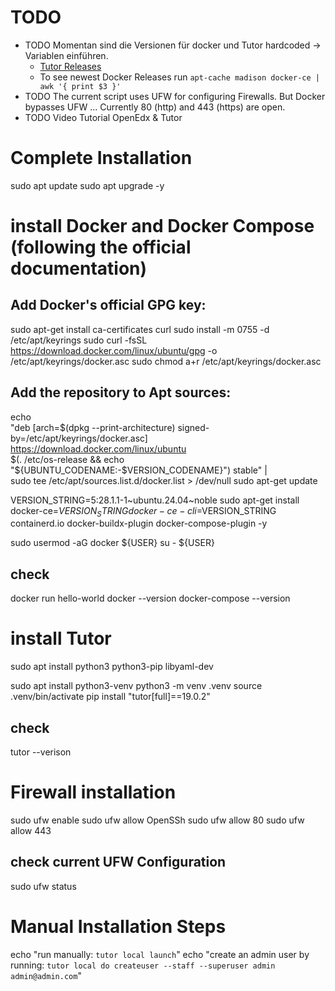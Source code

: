 # TODO

- TODO Momentan sind die Versionen für docker und Tutor hardcoded -> Variablen einführen.
  - [Tutor Releases](https://github.com/overhangio/tutor/releases)
  - To see newest Docker Releases run `apt-cache madison docker-ce | awk '{ print $3 }'`
- TODO The current script uses UFW for configuring Firewalls. But Docker bypasses UFW ... Currently 80 (http) and 443 (https) are open.
- TODO Video Tutorial OpenEdx & Tutor

# Complete Installation

sudo apt update
sudo apt upgrade -y

# install Docker and Docker Compose (following the official documentation)

## Add Docker's official GPG key:

sudo apt-get install ca-certificates curl
sudo install -m 0755 -d /etc/apt/keyrings
sudo curl -fsSL https://download.docker.com/linux/ubuntu/gpg -o /etc/apt/keyrings/docker.asc
sudo chmod a+r /etc/apt/keyrings/docker.asc

## Add the repository to Apt sources:

echo \
 "deb [arch=$(dpkg --print-architecture) signed-by=/etc/apt/keyrings/docker.asc] https://download.docker.com/linux/ubuntu \
 $(. /etc/os-release && echo "${UBUNTU_CODENAME:-$VERSION_CODENAME}") stable" | \
 sudo tee /etc/apt/sources.list.d/docker.list > /dev/null
sudo apt-get update

VERSION_STRING=5:28.1.1-1~ubuntu.24.04~noble
sudo apt-get install docker-ce=$VERSION_STRING docker-ce-cli=$VERSION_STRING containerd.io docker-buildx-plugin docker-compose-plugin -y

sudo usermod -aG docker ${USER}
su - ${USER}

## check

docker run hello-world
docker --version
docker-compose --version

# install Tutor

sudo apt install python3 python3-pip libyaml-dev

sudo apt install python3-venv
python3 -m venv .venv
source .venv/bin/activate
pip install "tutor[full]==19.0.2"

## check

tutor --verison

# Firewall installation

sudo ufw enable
sudo ufw allow OpenSSh
sudo ufw allow 80
sudo ufw allow 443

## check current UFW Configuration

sudo ufw status

# Manual Installation Steps

echo "run manually: `tutor local launch`"
echo "create an admin user by running: `tutor local do createuser --staff --superuser admin admin@admin.com`"
